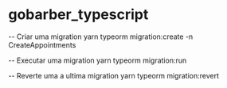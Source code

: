 # gobarber_typescript

-- Criar uma migration
yarn typeorm migration:create -n CreateAppointments

-- Executar uma migration
yarn typeorm migration:run

-- Reverte uma a ultima migration
yarn typeorm migration:revert
